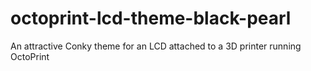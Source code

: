 # octoprint-lcd-theme-black-pearl
An attractive Conky theme for an LCD attached to a 3D printer running OctoPrint
